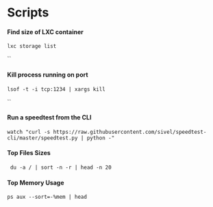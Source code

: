 # Scripts

#### Find size of LXC container

`lxc storage list`

``

#### Kill process running on port

`lsof -t -i tcp:1234 | xargs kill`

``

#### Run a speedtest from the CLI

```
watch "curl -s https://raw.githubusercontent.com/sivel/speedtest-cli/master/speedtest.py | python -"
```

#### Top Files Sizes &#x20;

```
 du -a / | sort -n -r | head -n 20
```

#### Top Memory Usage

```
ps aux --sort=-%mem | head
```
